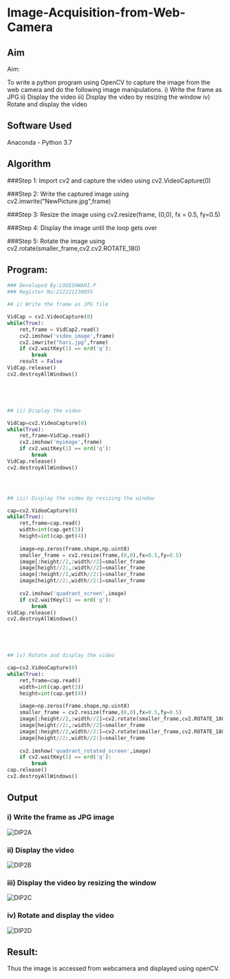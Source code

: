 # Image-Acquisition-from-Web-Camera
## Aim
 
Aim:
 
To write a python program using OpenCV to capture the image from the web camera and do the following image manipulations.
i) Write the frame as JPG 
ii) Display the video 
iii) Display the video by resizing the window
iv) Rotate and display the video

## Software Used
Anaconda - Python 3.7
## Algorithm
###Step 1:
Import cv2 and capture the video using cv2.VideoCapture(0)

###Step 2:
Write the captured image using cv2.imwrite("NewPicture.jpg",frame)

###Step 3:
Resize the image using cv2.resize(frame, (0,0), fx = 0.5, fy=0.5)

###Step 4:
Display the image until the loop gets over

###Step 5:
Rotate the image using cv2.rotate(smaller_frame,cv2.cv2.ROTATE_180)

## Program:
``` Python
### Developed By:LOGESHWARI.P
### Register No:212221230055

## i) Write the frame as JPG file

VidCap = cv2.VideoCapture(0)
while(True):
    ret,frame = VidCap2.read()
    cv2.imshow('video_image',frame)
    cv2.imwrite("hari.jpg",frame)
    if cv2.waitKey(1) == ord('q'):
        break
    result = False
VidCap.release()
cv2.destroyAllWindows()





## ii) Display the video

VidCap=cv2.VideoCapture(0)
while(True):
    ret,frame=VidCap.read()
    cv2.imshow('myimage',frame)
    if cv2.waitKey(1) == ord('q'):
        break
VidCap.release()
cv2.destroyAllWindows()




## iii) Display the video by resizing the window

cap=cv2.VideoCapture(0)
while(True):
    ret,frame=cap.read()
    width=int(cap.get(3))
    height=int(cap.get(4))
    
    image=np.zeros(frame.shape,np.uint8)
    smaller_frame = cv2.resize(frame,(0,0),fx=0.5,fy=0.5)
    image[:height//2,:width//2]=smaller_frame
    image[height//2:,:width//2]=smaller_frame
    image[:height//2,width//2:]=smaller_frame
    image[height//2:,width//2:]=smaller_frame
    
    cv2.imshow('quadrant_screen',image)
    if cv2.waitKey(1) == ord('q'):
        break
VidCap.release()
cv2.destroyAllWindows()





## iv) Rotate and display the video

cap=cv2.VideoCapture(0)
while(True):
    ret,frame=cap.read()
    width=int(cap.get(3))
    height=int(cap.get(4))
    
    image=np.zeros(frame.shape,np.uint8)
    smaller_frame = cv2.resize(frame,(0,0),fx=0.5,fy=0.5)
    image[:height//2,:width//2]=cv2.rotate(smaller_frame,cv2.ROTATE_180)
    image[height//2:,:width//2]=smaller_frame
    image[:height//2,width//2:]=cv2.rotate(smaller_frame,cv2.ROTATE_180)
    image[height//2:,width//2:]=smaller_frame
    
    cv2.imshow('quadrant_rotated_screen',image)
    if cv2.waitKey(1) == ord('q'):
        break
cap.release()
cv2.destroyAllWindows()

```
## Output

### i) Write the frame as JPG image

![DIP2A](https://user-images.githubusercontent.com/94211349/225951941-a459eb3b-e05c-46f1-a172-a3e429ed8cab.png)




### ii) Display the video


![DIP2B](https://user-images.githubusercontent.com/94211349/225951989-91f334aa-168b-4f2a-bfd9-af0e4b789ed1.jpeg)



### iii) Display the video by resizing the window


![DIP2C](https://user-images.githubusercontent.com/94211349/225952034-613a4132-6a8a-49a2-9964-0bdbbffea321.jpeg)




### iv) Rotate and display the video



![DIP2D](https://user-images.githubusercontent.com/94211349/225952086-ba9fdbca-f760-4d0b-8cad-970cf6c8aefb.png)





## Result:
Thus the image is accessed from webcamera and displayed using openCV.
